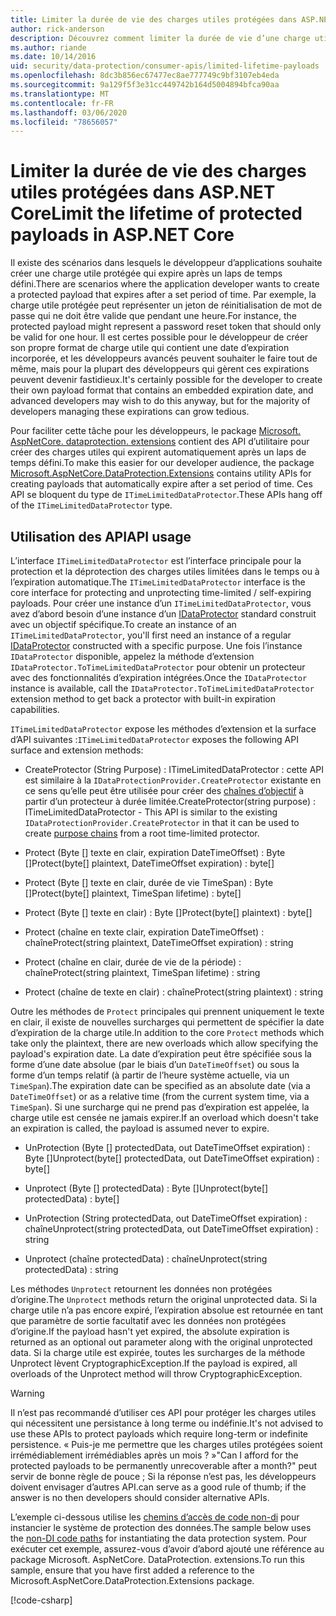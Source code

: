 ```yaml
---
title: Limiter la durée de vie des charges utiles protégées dans ASP.NET Core
author: rick-anderson
description: Découvrez comment limiter la durée de vie d’une charge utile protégée à l’aide des API de protection des données ASP.NET Core.
ms.author: riande
ms.date: 10/14/2016
uid: security/data-protection/consumer-apis/limited-lifetime-payloads
ms.openlocfilehash: 8dc3b856ec67477ec8ae777749c9bf3107eb4eda
ms.sourcegitcommit: 9a129f5f3e31cc449742b164d5004894bfca90aa
ms.translationtype: MT
ms.contentlocale: fr-FR
ms.lasthandoff: 03/06/2020
ms.locfileid: "78656057"
---
```

# <a name="limit-the-lifetime-of-protected-payloads-in-aspnet-core"></a><span data-ttu-id="8ec1c-103">Limiter la durée de vie des charges utiles protégées dans ASP.NET Core</span><span class="sxs-lookup"><span data-stu-id="8ec1c-103">Limit the lifetime of protected payloads in ASP.NET Core</span></span>

<span data-ttu-id="8ec1c-104">Il existe des scénarios dans lesquels le développeur d’applications souhaite créer une charge utile protégée qui expire après un laps de temps défini.</span><span class="sxs-lookup"><span data-stu-id="8ec1c-104">There are scenarios where the application developer wants to create a protected payload that expires after a set period of time.</span></span> <span data-ttu-id="8ec1c-105">Par exemple, la charge utile protégée peut représenter un jeton de réinitialisation de mot de passe qui ne doit être valide que pendant une heure.</span><span class="sxs-lookup"><span data-stu-id="8ec1c-105">For instance, the protected payload might represent a password reset token that should only be valid for one hour.</span></span> <span data-ttu-id="8ec1c-106">Il est certes possible pour le développeur de créer son propre format de charge utile qui contient une date d’expiration incorporée, et les développeurs avancés peuvent souhaiter le faire tout de même, mais pour la plupart des développeurs qui gèrent ces expirations peuvent devenir fastidieux.</span><span class="sxs-lookup"><span data-stu-id="8ec1c-106">It's certainly possible for the developer to create their own payload format that contains an embedded expiration date, and advanced developers may wish to do this anyway, but for the majority of developers managing these expirations can grow tedious.</span></span>

<span data-ttu-id="8ec1c-107">Pour faciliter cette tâche pour les développeurs, le package [Microsoft. AspNetCore. dataprotection. extensions](https://www.nuget.org/packages/Microsoft.AspNetCore.DataProtection.Extensions/) contient des API d’utilitaire pour créer des charges utiles qui expirent automatiquement après un laps de temps défini.</span><span class="sxs-lookup"><span data-stu-id="8ec1c-107">To make this easier for our developer audience, the package [Microsoft.AspNetCore.DataProtection.Extensions](https://www.nuget.org/packages/Microsoft.AspNetCore.DataProtection.Extensions/) contains utility APIs for creating payloads that automatically expire after a set period of time.</span></span> <span data-ttu-id="8ec1c-108">Ces API se bloquent du type de `ITimeLimitedDataProtector`.</span><span class="sxs-lookup"><span data-stu-id="8ec1c-108">These APIs hang off of the `ITimeLimitedDataProtector` type.</span></span>

## <a name="api-usage"></a><span data-ttu-id="8ec1c-109">Utilisation des API</span><span class="sxs-lookup"><span data-stu-id="8ec1c-109">API usage</span></span>

<span data-ttu-id="8ec1c-110">L’interface `ITimeLimitedDataProtector` est l’interface principale pour la protection et la déprotection des charges utiles limitées dans le temps ou à l’expiration automatique.</span><span class="sxs-lookup"><span data-stu-id="8ec1c-110">The `ITimeLimitedDataProtector` interface is the core interface for protecting and unprotecting time-limited / self-expiring payloads.</span></span> <span data-ttu-id="8ec1c-111">Pour créer une instance d’un `ITimeLimitedDataProtector`, vous avez d’abord besoin d’une instance d’un [IDataProtector](xref:security/data-protection/consumer-apis/overview) standard construit avec un objectif spécifique.</span><span class="sxs-lookup"><span data-stu-id="8ec1c-111">To create an instance of an `ITimeLimitedDataProtector`, you'll first need an instance of a regular [IDataProtector](xref:security/data-protection/consumer-apis/overview) constructed with a specific purpose.</span></span> <span data-ttu-id="8ec1c-112">Une fois l’instance `IDataProtector` disponible, appelez la méthode d’extension `IDataProtector.ToTimeLimitedDataProtector` pour obtenir un protecteur avec des fonctionnalités d’expiration intégrées.</span><span class="sxs-lookup"><span data-stu-id="8ec1c-112">Once the `IDataProtector` instance is available, call the `IDataProtector.ToTimeLimitedDataProtector` extension method to get back a protector with built-in expiration capabilities.</span></span>

<span data-ttu-id="8ec1c-113">`ITimeLimitedDataProtector` expose les méthodes d’extension et la surface d’API suivantes :</span><span class="sxs-lookup"><span data-stu-id="8ec1c-113">`ITimeLimitedDataProtector` exposes the following API surface and extension methods:</span></span>

* <span data-ttu-id="8ec1c-114">CreateProtector (String Purpose) : ITimeLimitedDataProtector : cette API est similaire à la `IDataProtectionProvider.CreateProtector` existante en ce sens qu’elle peut être utilisée pour créer des [chaînes d’objectif](xref:security/data-protection/consumer-apis/purpose-strings) à partir d’un protecteur à durée limitée.</span><span class="sxs-lookup"><span data-stu-id="8ec1c-114">CreateProtector(string purpose) : ITimeLimitedDataProtector - This API is similar to the existing `IDataProtectionProvider.CreateProtector` in that it can be used to create [purpose chains](xref:security/data-protection/consumer-apis/purpose-strings) from a root time-limited protector.</span></span>

* <span data-ttu-id="8ec1c-115">Protect (Byte [] texte en clair, expiration DateTimeOffset) : Byte []</span><span class="sxs-lookup"><span data-stu-id="8ec1c-115">Protect(byte[] plaintext, DateTimeOffset expiration) : byte[]</span></span>

* <span data-ttu-id="8ec1c-116">Protect (Byte [] texte en clair, durée de vie TimeSpan) : Byte []</span><span class="sxs-lookup"><span data-stu-id="8ec1c-116">Protect(byte[] plaintext, TimeSpan lifetime) : byte[]</span></span>

* <span data-ttu-id="8ec1c-117">Protect (Byte [] texte en clair) : Byte []</span><span class="sxs-lookup"><span data-stu-id="8ec1c-117">Protect(byte[] plaintext) : byte[]</span></span>

* <span data-ttu-id="8ec1c-118">Protect (chaîne en texte clair, expiration DateTimeOffset) : chaîne</span><span class="sxs-lookup"><span data-stu-id="8ec1c-118">Protect(string plaintext, DateTimeOffset expiration) : string</span></span>

* <span data-ttu-id="8ec1c-119">Protect (chaîne en clair, durée de vie de la période) : chaîne</span><span class="sxs-lookup"><span data-stu-id="8ec1c-119">Protect(string plaintext, TimeSpan lifetime) : string</span></span>

* <span data-ttu-id="8ec1c-120">Protect (chaîne de texte en clair) : chaîne</span><span class="sxs-lookup"><span data-stu-id="8ec1c-120">Protect(string plaintext) : string</span></span>

<span data-ttu-id="8ec1c-121">Outre les méthodes de `Protect` principales qui prennent uniquement le texte en clair, il existe de nouvelles surcharges qui permettent de spécifier la date d’expiration de la charge utile.</span><span class="sxs-lookup"><span data-stu-id="8ec1c-121">In addition to the core `Protect` methods which take only the plaintext, there are new overloads which allow specifying the payload's expiration date.</span></span> <span data-ttu-id="8ec1c-122">La date d’expiration peut être spécifiée sous la forme d’une date absolue (par le biais d’un `DateTimeOffset`) ou sous la forme d’un temps relatif (à partir de l’heure système actuelle, via un `TimeSpan`).</span><span class="sxs-lookup"><span data-stu-id="8ec1c-122">The expiration date can be specified as an absolute date (via a `DateTimeOffset`) or as a relative time (from the current system time, via a `TimeSpan`).</span></span> <span data-ttu-id="8ec1c-123">Si une surcharge qui ne prend pas d’expiration est appelée, la charge utile est censée ne jamais expirer.</span><span class="sxs-lookup"><span data-stu-id="8ec1c-123">If an overload which doesn't take an expiration is called, the payload is assumed never to expire.</span></span>

* <span data-ttu-id="8ec1c-124">UnProtection (Byte [] protectedData, out DateTimeOffset expiration) : Byte []</span><span class="sxs-lookup"><span data-stu-id="8ec1c-124">Unprotect(byte[] protectedData, out DateTimeOffset expiration) : byte[]</span></span>

* <span data-ttu-id="8ec1c-125">Unprotect (Byte [] protectedData) : Byte []</span><span class="sxs-lookup"><span data-stu-id="8ec1c-125">Unprotect(byte[] protectedData) : byte[]</span></span>

* <span data-ttu-id="8ec1c-126">UnProtection (String protectedData, out DateTimeOffset expiration) : chaîne</span><span class="sxs-lookup"><span data-stu-id="8ec1c-126">Unprotect(string protectedData, out DateTimeOffset expiration) : string</span></span>

* <span data-ttu-id="8ec1c-127">Unprotect (chaîne protectedData) : chaîne</span><span class="sxs-lookup"><span data-stu-id="8ec1c-127">Unprotect(string protectedData) : string</span></span>

<span data-ttu-id="8ec1c-128">Les méthodes `Unprotect` retournent les données non protégées d’origine.</span><span class="sxs-lookup"><span data-stu-id="8ec1c-128">The `Unprotect` methods return the original unprotected data.</span></span> <span data-ttu-id="8ec1c-129">Si la charge utile n’a pas encore expiré, l’expiration absolue est retournée en tant que paramètre de sortie facultatif avec les données non protégées d’origine.</span><span class="sxs-lookup"><span data-stu-id="8ec1c-129">If the payload hasn't yet expired, the absolute expiration is returned as an optional out parameter along with the original unprotected data.</span></span> <span data-ttu-id="8ec1c-130">Si la charge utile est expirée, toutes les surcharges de la méthode Unprotect lèvent CryptographicException.</span><span class="sxs-lookup"><span data-stu-id="8ec1c-130">If the payload is expired, all overloads of the Unprotect method will throw CryptographicException.</span></span>

>[!WARNING]
> <span data-ttu-id="8ec1c-131">Il n’est pas recommandé d’utiliser ces API pour protéger les charges utiles qui nécessitent une persistance à long terme ou indéfinie.</span><span class="sxs-lookup"><span data-stu-id="8ec1c-131">It's not advised to use these APIs to protect payloads which require long-term or indefinite persistence.</span></span> <span data-ttu-id="8ec1c-132">« Puis-je me permettre que les charges utiles protégées soient irrémédiablement irrémédiables après un mois ? »</span><span class="sxs-lookup"><span data-stu-id="8ec1c-132">"Can I afford for the protected payloads to be permanently unrecoverable after a month?"</span></span> <span data-ttu-id="8ec1c-133">peut servir de bonne règle de pouce ; Si la réponse n’est pas, les développeurs doivent envisager d’autres API.</span><span class="sxs-lookup"><span data-stu-id="8ec1c-133">can serve as a good rule of thumb; if the answer is no then developers should consider alternative APIs.</span></span>

<span data-ttu-id="8ec1c-134">L’exemple ci-dessous utilise les [chemins d’accès de code non-di](xref:security/data-protection/configuration/non-di-scenarios) pour instancier le système de protection des données.</span><span class="sxs-lookup"><span data-stu-id="8ec1c-134">The sample below uses the [non-DI code paths](xref:security/data-protection/configuration/non-di-scenarios) for instantiating the data protection system.</span></span> <span data-ttu-id="8ec1c-135">Pour exécuter cet exemple, assurez-vous d’avoir d’abord ajouté une référence au package Microsoft. AspNetCore. DataProtection. extensions.</span><span class="sxs-lookup"><span data-stu-id="8ec1c-135">To run this sample, ensure that you have first added a reference to the Microsoft.AspNetCore.DataProtection.Extensions package.</span></span>

[!code-csharp[](limited-lifetime-payloads/samples/limitedlifetimepayloads.cs)]
